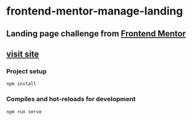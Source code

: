 # frontend-mentor-manage-landing

## Landing page challenge from [Frontend Mentor](https://www.frontendmentor.io/challenges/manage-landing-page-SLXqC6P5)

## [visit site](https://silly-thompson-de1c32.netlify.app/)

### Project setup

```
npm install
```

### Compiles and hot-reloads for development

```
npm run serve
```

